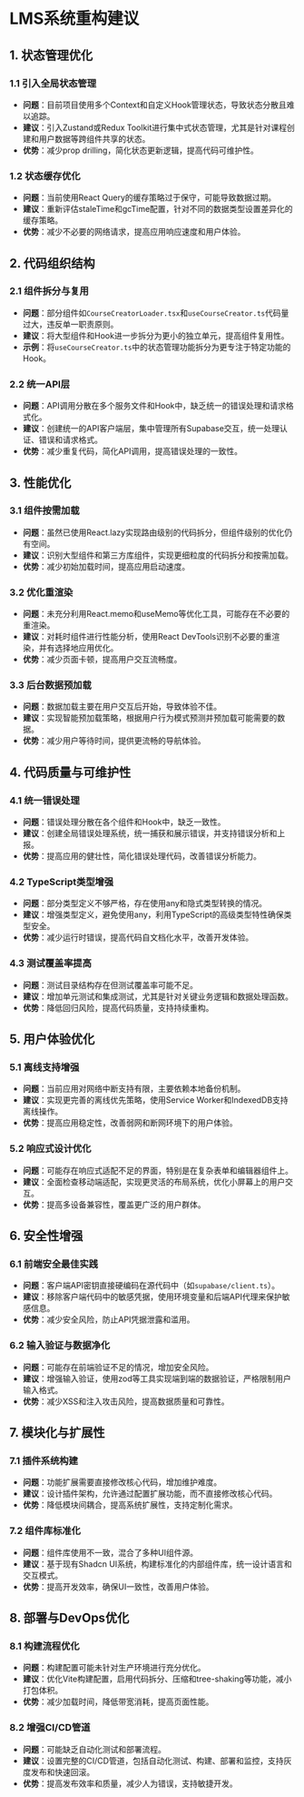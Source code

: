 # LMS系统重构建议

## 1. 状态管理优化

### 1.1 引入全局状态管理
- **问题**：目前项目使用多个Context和自定义Hook管理状态，导致状态分散且难以追踪。
- **建议**：引入Zustand或Redux Toolkit进行集中式状态管理，尤其是针对课程创建和用户数据等跨组件共享的状态。
- **优势**：减少prop drilling，简化状态更新逻辑，提高代码可维护性。

### 1.2 状态缓存优化
- **问题**：当前使用React Query的缓存策略过于保守，可能导致数据过期。
- **建议**：重新评估staleTime和gcTime配置，针对不同的数据类型设置差异化的缓存策略。
- **优势**：减少不必要的网络请求，提高应用响应速度和用户体验。

## 2. 代码组织结构

### 2.1 组件拆分与复用
- **问题**：部分组件如`CourseCreatorLoader.tsx`和`useCourseCreator.ts`代码量过大，违反单一职责原则。
- **建议**：将大型组件和Hook进一步拆分为更小的独立单元，提高组件复用性。
- **示例**：将`useCourseCreator.ts`中的状态管理功能拆分为更专注于特定功能的Hook。

### 2.2 统一API层
- **问题**：API调用分散在多个服务文件和Hook中，缺乏统一的错误处理和请求格式化。
- **建议**：创建统一的API客户端层，集中管理所有Supabase交互，统一处理认证、错误和请求格式。
- **优势**：减少重复代码，简化API调用，提高错误处理的一致性。

## 3. 性能优化

### 3.1 组件按需加载
- **问题**：虽然已使用React.lazy实现路由级别的代码拆分，但组件级别的优化仍有空间。
- **建议**：识别大型组件和第三方库组件，实现更细粒度的代码拆分和按需加载。
- **优势**：减少初始加载时间，提高应用启动速度。

### 3.2 优化重渲染
- **问题**：未充分利用React.memo和useMemo等优化工具，可能存在不必要的重渲染。
- **建议**：对耗时组件进行性能分析，使用React DevTools识别不必要的重渲染，并有选择地应用优化。
- **优势**：减少页面卡顿，提高用户交互流畅度。

### 3.3 后台数据预加载
- **问题**：数据加载主要在用户交互后开始，导致体验不佳。
- **建议**：实现智能预加载策略，根据用户行为模式预测并预加载可能需要的数据。
- **优势**：减少用户等待时间，提供更流畅的导航体验。

## 4. 代码质量与可维护性

### 4.1 统一错误处理
- **问题**：错误处理分散在各个组件和Hook中，缺乏一致性。
- **建议**：创建全局错误处理系统，统一捕获和展示错误，并支持错误分析和上报。
- **优势**：提高应用的健壮性，简化错误处理代码，改善错误分析能力。

### 4.2 TypeScript类型增强
- **问题**：部分类型定义不够严格，存在使用any和隐式类型转换的情况。
- **建议**：增强类型定义，避免使用any，利用TypeScript的高级类型特性确保类型安全。
- **优势**：减少运行时错误，提高代码自文档化水平，改善开发体验。

### 4.3 测试覆盖率提高
- **问题**：测试目录结构存在但测试覆盖率可能不足。
- **建议**：增加单元测试和集成测试，尤其是针对关键业务逻辑和数据处理函数。
- **优势**：降低回归风险，提高代码质量，支持持续重构。

## 5. 用户体验优化

### 5.1 离线支持增强
- **问题**：当前应用对网络中断支持有限，主要依赖本地备份机制。
- **建议**：实现更完善的离线优先策略，使用Service Worker和IndexedDB支持离线操作。
- **优势**：提高应用稳定性，改善弱网和断网环境下的用户体验。

### 5.2 响应式设计优化
- **问题**：可能存在响应式适配不足的界面，特别是在复杂表单和编辑器组件上。
- **建议**：全面检查移动端适配，实现更灵活的布局系统，优化小屏幕上的用户交互。
- **优势**：提高多设备兼容性，覆盖更广泛的用户群体。

## 6. 安全性增强

### 6.1 前端安全最佳实践
- **问题**：客户端API密钥直接硬编码在源代码中（如`supabase/client.ts`）。
- **建议**：移除客户端代码中的敏感凭据，使用环境变量和后端API代理来保护敏感信息。
- **优势**：减少安全风险，防止API凭据泄露和滥用。

### 6.2 输入验证与数据净化
- **问题**：可能存在前端验证不足的情况，增加安全风险。
- **建议**：增强输入验证，使用zod等工具实现端到端的数据验证，严格限制用户输入格式。
- **优势**：减少XSS和注入攻击风险，提高数据质量和可靠性。

## 7. 模块化与扩展性

### 7.1 插件系统构建
- **问题**：功能扩展需要直接修改核心代码，增加维护难度。
- **建议**：设计插件架构，允许通过配置扩展功能，而不直接修改核心代码。
- **优势**：降低模块间耦合，提高系统扩展性，支持定制化需求。

### 7.2 组件库标准化
- **问题**：组件库使用不一致，混合了多种UI组件源。
- **建议**：基于现有Shadcn UI系统，构建标准化的内部组件库，统一设计语言和交互模式。
- **优势**：提高开发效率，确保UI一致性，改善用户体验。

## 8. 部署与DevOps优化

### 8.1 构建流程优化
- **问题**：构建配置可能未针对生产环境进行充分优化。
- **建议**：优化Vite构建配置，启用代码拆分、压缩和tree-shaking等功能，减小打包体积。
- **优势**：减少加载时间，降低带宽消耗，提高页面性能。

### 8.2 增强CI/CD管道
- **问题**：可能缺乏自动化测试和部署流程。
- **建议**：设置完整的CI/CD管道，包括自动化测试、构建、部署和监控，支持灰度发布和快速回滚。
- **优势**：提高发布效率和质量，减少人为错误，支持敏捷开发。
